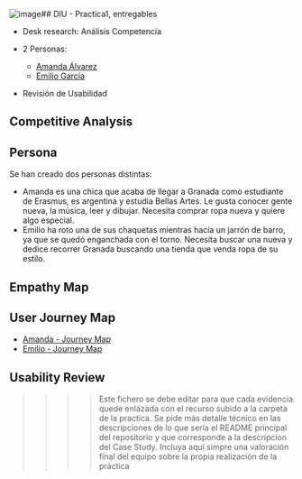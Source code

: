 ![image](https://github.com/user-attachments/assets/a0e6d772-3e01-41b2-b897-c8eb9af4a30c)## DIU - Practica1, entregables


- Desk research: Análisis Competencia 
- 2 Personas:
  -  [Amanda Álvarez](Amanda%20Álvarez.png)
  -  [Emilio García](Emilio%20García.png)
    
- Revisión de Usabilidad 

## Competitive Analysis 

## Persona 


Se han creado dos personas distintas: 

- Amanda es una chica que acaba de llegar a Granada como estudiante de Erasmus, es argentina y estudia Bellas Artes. Le gusta conocer gente nueva, la música, leer y dibujar. Necesita comprar ropa nueva y quiere algo especial.
- Emilio ha roto una de sus chaquetas mientras hacía un jarrón de barro, ya que se quedó enganchada con el torno. Necesita buscar una nueva y dedice recorrer Granada buscando una tienda que venda ropa de su estilo.

## Empathy Map 

## User Journey Map 
  - [Amanda - Journey Map](Amanda%20-%20User%20Journey%20Map.png)
  - [Emilio - Journey Map](Emilio%20-%20User%20Journey%20Map.png)

## Usability Review 


>>>> Este fichero se debe editar para que cada evidencia quede enlazada con el recurso subido a la carpeta de la practica. Se pide más detalle técnico en las descripciones de lo que sería el README principal del repositorio y que corresponde a la descripcion del Case Study.
>>>> Incluya aquí simpre una valoración final del equipo sobre la propia realización de la práctica
